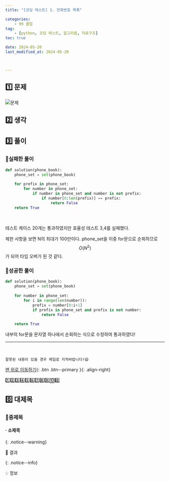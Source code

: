 ```yaml
---
title: "[코딩 테스트] 1. 전화번호 목록"

categories: 
    - 99 클럽
tag: 
    - [python, 코딩 테스트, 알고리즘, 자료구조]
toc: true

date: 2024-05-20
last_modified_at: 2024-05-20



---
```


## 1️⃣ 문제

![문제]({{site.url}}\images\2024-05-20_99club_1\문제.png)

## 2️⃣ 생각



## 3️⃣ 풀이



### 🔸실패한 풀이

```python
def solution(phone_book): 
    phone_set = set(phone_book)
    
    for prefix in phone_set:
        for number in phone_set:
            if number in phone_set and number is not prefix:
                if number[0:len(prefix)] == prefix:
                    return False           
    return True
```

<br>

테스트 케이스 20개는 통과하였지만 효율성 테스트 3,4를 실패했다.

제한 사항을 보면 N의 최대가 100만이다. phone_set을 이중 for문으로 순회하므로 $$ O(N^2) $$ 가 되어 타임 오버가 된 것 같다.



### 🔸성공한 풀이

```python
def solution(phone_book): 
    phone_set = set(phone_book)
    
    for number in phone_set:
        for i in range(len(number)):
            prefix = number[0:i+1]
            if prefix in phone_set and prefix is not number:
                return False                             
                
    return True
```

내부의 for문을 문자열 하나에서 순회하는 식으로 수정하여 통과하였다!






***

<br>

    잘못된 내용이 있을 경우 메일로 지적바랍니다!😄

[맨 위로 이동하기](#){: .btn .btn--primary }{: .align-right}





1️⃣2️⃣3️⃣4️⃣5️⃣6️⃣7️⃣8️⃣9️⃣🔟0️⃣



## 0️⃣ 대제목



### 🔸중제목



#### ·  소제목



{: .notice--warning}

🚀 결과

{: .notice--info}

💡 정보